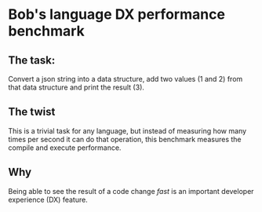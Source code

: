# Bob's language DX performance benchmark

## The task:

Convert a json string into a data structure, add two values (1 and 2) from that data structure and print the result (3).

## The twist

This is a trivial task for any language, but instead of measuring how many times per second it can do that operation, this benchmark measures the compile and execute performance.

## Why

Being able to see the result of a code change _fast_ is an important developer experience (DX) feature.
